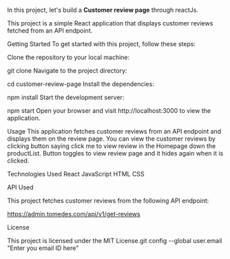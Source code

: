 In this project, let's build a **Customer review page** through reactJs.

This project is a simple React application that displays customer reviews fetched from an API endpoint.

Getting Started
To get started with this project, follow these steps:

Clone the repository to your local machine:

git clone <repository-url>
Navigate to the project directory:

cd customer-review-page
Install the dependencies:

npm install
Start the development server:

npm start
Open your browser and visit http://localhost:3000 to view the application.

Usage
This application fetches customer reviews from an API endpoint and displays them on the review page. You can view the customer reviews by clicking button saying click me to view review  in the Homepage down the productList. Button toggles to view review page and it hides again when it is clicked.

Technologies Used
React
JavaScript
HTML
CSS

API Used

This project fetches customer reviews from the following API endpoint:

https://admin.tomedes.com/api/v1/get-reviews

License

This project is licensed under the MIT License.git config --global user.email "Enter you email ID here"



